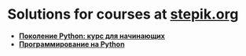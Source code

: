 # Solutions for courses at [stepik.org](https://stepik.org)
* **[Поколение Python: курс для начинающих](https://stepik.org/course/58852/)**
* **[Программирование на Python](https://stepik.org/course/67/)**



